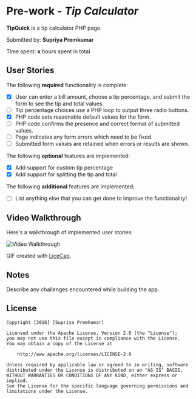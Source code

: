 # Pre-work - *Tip Calculator*

**TipQuick** is a tip calculator PHP page.

Submitted by: **Supriya Premkumar**

Time spent: **x** hours spent in total

## User Stories

The following **required** functionality is complete:
* [x] User can enter a bill amount, choose a tip percentage, and submit the form to see the tip and total values.
* [ ] Tip percentage choices use a PHP loop to output three radio buttons.
* [x] PHP code sets reasonable default values for the form.
* [ ] PHP code confirms the presence and correct format of submitted values.
* [ ] Page indicates any form errors which need to be fixed.
* [ ] Submitted form values are retained when errors or results are shown.

The following **optional** features are implemented:
* [x] Add support for custom tip percentage
* [x] Add support for splitting the tip and total

The following **additional** features are implemented:

* [ ] List anything else that you can get done to improve the functionality!

## Video Walkthrough

Here's a walkthrough of implemented user stories:

<img src='http://i.imgur.com/link/to/your/gif/file.gif' title='Video Walkthrough' width='' alt='Video Walkthrough' />

GIF created with [LiceCap](http://www.cockos.com/licecap/).

## Notes

Describe any challenges encountered while building the app.

## License

    Copyright [2016] [Supriya Premkumar]

    Licensed under the Apache License, Version 2.0 (the "License");
    you may not use this file except in compliance with the License.
    You may obtain a copy of the License at

        http://www.apache.org/licenses/LICENSE-2.0

    Unless required by applicable law or agreed to in writing, software
    distributed under the License is distributed on an "AS IS" BASIS,
    WITHOUT WARRANTIES OR CONDITIONS OF ANY KIND, either express or implied.
    See the License for the specific language governing permissions and
    limitations under the License.
